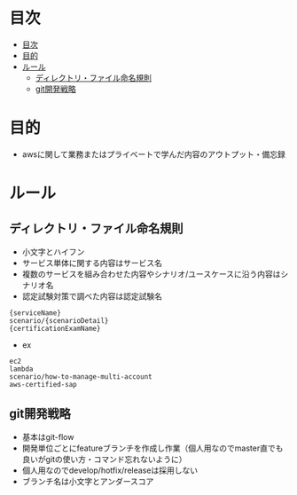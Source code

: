 # 目次
- [目次](#目次)
- [目的](#目的)
- [ルール](#ルール)
  - [ディレクトリ・ファイル命名規則](#ディレクトリファイル命名規則)
  - [git開発戦略](#git開発戦略)
# 目的
- awsに関して業務またはプライベートで学んだ内容のアウトプット・備忘録
# ルール
## ディレクトリ・ファイル命名規則
- 小文字とハイフン
- サービス単体に関する内容はサービス名
- 複数のサービスを組み合わせた内容やシナリオ/ユースケースに沿う内容はシナリオ名
- 認定試験対策で調べた内容は認定試験名
```
{serviceName}
scenario/{scenarioDetail}
{certificationExamName}
```
- ex
```
ec2
lambda
scenario/how-to-manage-multi-account
aws-certified-sap
```
## git開発戦略
- 基本はgit-flow
- 開発単位ごとにfeatureブランチを作成し作業（個人用なのでmaster直でも良いがgitの使い方・コマンド忘れないように）
- 個人用なのでdevelop/hotfix/releaseは採用しない
- ブランチ名は小文字とアンダースコア